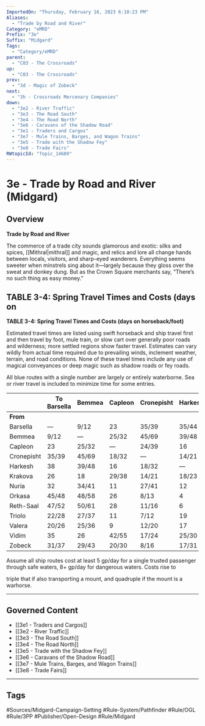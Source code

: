 ```yaml
---
ImportedOn: "Thursday, February 16, 2023 6:10:23 PM"
Aliases:
  - "Trade by Road and River"
Category: "eMRD"
Prefix: "3e"
Suffix: "Midgard"
Tags:
  - "Category/eMRD"
parent:
  - "C03 - The Crossroads"
up:
  - "C03 - The Crossroads"
prev:
  - "3d - Magic of Zobeck"
next:
  - "3h - Crossroads Mercenary Companies"
down:
  - "3e2 - River Traffic"
  - "3e3 - The Road South"
  - "3e4 - The Road North"
  - "3e6 - Caravans of the Shadow Road"
  - "3e1 - Traders and Cargos"
  - "3e7 - Mule Trains, Barges, and Wagon Trains"
  - "3e5 - Trade with the Shadow Fey"
  - "3e8 - Trade Fairs"
RWtopicId: "Topic_14689"
---
```

# 3e - Trade by Road and River (Midgard)
## Overview
**Trade by Road and River**

The commerce of a trade city sounds glamorous and exotic: silks and spices, [[Mithral|mithral]] and magic, and relics and lore all change hands between locals, visitors, and sharp-eyed wanderers. Everything seems sweeter when minstrels sing about it—largely because they gloss over the sweat and donkey dung. But as the Crown Square merchants say, “There’s no such thing as easy money.”

## TABLE 3-4: Spring Travel Times and Costs (days on
**TABLE 3-4: Spring Travel Times and Costs (days on horseback/foot)**

Estimated travel times are listed using swift horseback and ship travel first and then travel by foot, mule train, or slow cart over generally poor roads and wilderness; more settled regions show faster travel. Estimates can vary wildly from actual time required due to prevailing winds, inclement weather, terrain, and road conditions. None of these travel times include any use of magical conveyances or deep magic such as shadow roads or fey roads.

All blue routes with a single number are largely or entirely waterborne. Sea or river travel is included to minimize time for some entries.


| | **To Barsella** | **Bemmea** | **Capleon** | **Cronepisht** | **Harkesh** | **Krakova** | **Nuria** | **Orkasa** | **Reth-Saal** | **Triolo** | **Valera** | **Vidim** | **Zobeck** |
|---|---|---|---|---|---|---|---|---|---|---|---|---|---|
| **From** |  |  |  |  |  |  |  |  |  |  |  |  |  |
| Barsella | — | 9/12 | 23 | 35/39 | 35/44 | 26 | 32 | 45/48 | 27/52 | 22/28 | 20/26 | 35 | 31/37 |
| Bemmea | 9/12 | — | 25/32 | 45/69 | 39/48 | 18 | 34/41 | 48/58 | 50/61 | 27/37 | 25/36 | 26 | 29/43 |
| Capleon | 23 | 25/32 | — | 24/39 | 16 | 29/38 | 11 | 26 | 28 | 11 | 9 | 41/55 | 20/30 |
| Cronepisht | 35/39 | 45/69 | 18/32 | — | 14/21 | 27/41 | 8/13 | 11/16 | 10/18 | 12/20 | 22/34 | 17/24 | 8/16 |
| Harkesh | 38 | 39/48 | 16 | 18/32 | — | 18/23 | 12 | 4 | 6 | 19 | 17 | 25/30 | 17/31 |
| Krakova | 26 | 18 | 29/38 | 14/21 | 18/23 | — | 30/35 | 14/19 | 16/21 | 20/32 | 22/34 | 8 | 6/11 |
| Nuria | 32 | 34/41 | 11 | 27/41 | 12 | 30/35 | — | 16 | 18 | 16 | 15 | 40/48 | 32/54 |
| Orkasa | 45/48 | 48/58 | 26 | 8/13 | 4 | 14/19 | 16 | — | 2 | 14/19 | 31/35 | 18/25 | 6/12 |
| Reth-Saal | 47/52 | 50/61 | 28 | 11/16 | 6 | 16/21 | 18 | 2 | — | 29/33 | 33/37 | 13/23 | 8/14 |
| Triolo | 22/28 | 27/37 | 11 | 7/12 | 19 | 20/32 | 16 | 29/33 | 29/33 | — | 2 | 32/45 | 16/21 |
| Valera | 20/26 | 25/36 | 9 | 12/20 | 17 | 22/34 | 15 | 31/35 | 33/37 | 2 | — | 34/47 | 14/25 |
| Vidim | 35 | 26 | 42/55 | 17/24 | 25/30 | 8 | 40/48 | 18/25 | 13/23 | 32/45 | 34/47 | — | 10/18 |
| Zobeck | 31/37 | 29/43 | 20/30 | 8/16 | 17/31 | 6/11 | 32/54 | 6/12 | 8/14 | 16/21 | 14/25 | 10/18 | — |

Assume all ship routes cost at least 5 gp/day for a single trusted passenger through safe waters, 8+ gp/day for dangerous waters. Costs rise to

triple that if also transporting a mount, and quadruple if the mount is a warhorse.

---
## Governed Content
- [[3e1 - Traders and Cargos]]
- [[3e2 - River Traffic]]
- [[3e3 - The Road South]]
- [[3e4 - The Road North]]
- [[3e5 - Trade with the Shadow Fey]]
- [[3e6 - Caravans of the Shadow Road]]
- [[3e7 - Mule Trains, Barges, and Wagon Trains]]
- [[3e8 - Trade Fairs]]


---
## Tags
#Sources/Midgard-Campaign-Setting #Rule-System/Pathfinder #Rule/OGL #Rule/3PP #Publisher/Open-Design #Rule/Midgard

